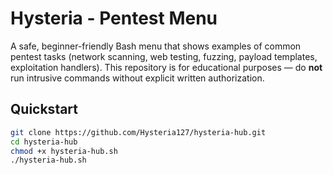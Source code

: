 # Hysteria - Pentest Menu 

A safe, beginner-friendly Bash menu that shows examples of common pentest tasks (network scanning, web testing, fuzzing, payload templates, exploitation handlers). This repository is for educational purposes — do **not** run intrusive commands without explicit written authorization.

## Quickstart
```bash
git clone https://github.com/Hysteria127/hysteria-hub.git
cd hysteria-hub
chmod +x hysteria-hub.sh
./hysteria-hub.sh
